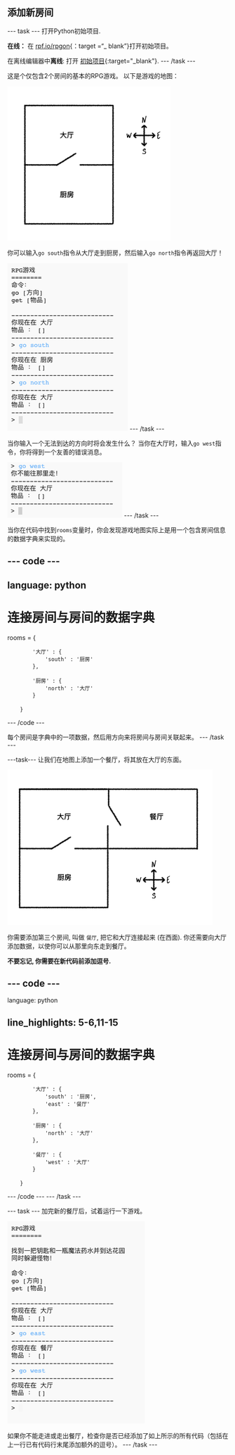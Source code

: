 ## 添加新房间

\--- task \--- 打开Python初始项目.

**在线：** 在 [rpf.io/rpgon](http://rpf.io/rpgon){：target =“_ blank”}打开初始项目。

在离线编辑器中**离线**: 打开 [初始项目](http://rpf.io/p/en/rpg-go){:target="_blank"}. \--- /task \---

这是个仅包含2个房间的基本的RPG游戏。 以下是游戏的地图：

![screenshot](images/rpg-map1.png)

你可以输入`go south`指令从大厅走到厨房，然后输入`go north`指令再返回大厅！

![screenshot](images/rpg-controls.png) \--- /task \---

当你输入一个无法到达的方向时将会发生什么？ 当你在大厅时，输入`go west`指令，你将得到一个友善的错误消息。

![screenshot](images/rpg-error.png) \--- /task \---

当你在代码中找到`rooms`变量时，你会发现游戏地图实际上是用一个包含房间信息的数据字典来实现的。

## \--- code \---

## language: python

# 连接房间与房间的数据字典

rooms = {

            '大厅' : {
                'south' : '厨房'
            },
    
            '厨房' : {
                'north' : '大厅'
            }
    
        }
    

\--- /code \---

每个房间是字典中的一项数据，然后用方向来将房间与房间关联起来。 \--- /task \---

\---task\--- 让我们在地图上添加一个餐厅，将其放在大厅的东面。

![screenshot](images/rpg-dining.png)

你需要添加第三个房间, 叫做 `餐厅`, 把它和大厅连接起来 (在西面). 你还需要向大厅添加数据，以使你可以从那里向东走到餐厅。

**不要忘记, 你需要在新代码前添加逗号.**

## \--- code \---

language: python

## line_highlights: 5-6,11-15

# 连接房间与房间的数据字典

rooms = {

            '大厅' : {
                'south' : '厨房',
                'east' : '餐厅'
            },
    
            '厨房' : {
                'north' : '大厅'
            },
    
            '餐厅' : {
                'west' : '大厅'
            }
    
        }
    

\--- /code \--- \--- /task \---

\--- task \--- 加完新的餐厅后，试着运行一下游戏。

![screenshot](images/rpg-dining-test.png)

如果你不能走进或走出餐厅，检查你是否已经添加了如上所示的所有代码（包括在上一行已有代码行末尾添加额外的逗号）。 \--- /task \---